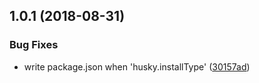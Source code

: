 <a name="1.0.1"></a>

## 1.0.1 (2018-08-31)

### Bug Fixes

- write package.json when 'husky.installType' ([30157ad](https://github.com/imcuttle/cc-init/commit/30157ad))
